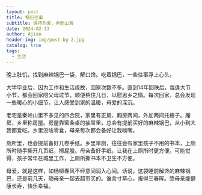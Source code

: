 ```yaml
---
layout: post
title: 锅巴往事
subtitle: 保持热爱，奔赴山海
date: 2024-02-13
author: Ajiao
header-img: img/post-bg-2.jpg
catalog: true
tags:
  - 生活
---
```

晚上肚饥，找到麻辣锅巴一袋，解口馋。吃着锅巴，一些往事浮上心头。

大学毕业后，因为工作和生活缘故，回家次数不多。直到14年回陕后，每逢大节小节，都会回家陪父母过节，顺便稍住几日，以慰思乡之情。每次回家，总会发现一些暖心的小细节，让人感受到家的温暖，母爱的深沉。

老宅是秦岭山里不多见的四合院，家里有正房、厢房两间，外加两间托檐子。厢房，乡里称房屋。房屋靠窗条桌的抽屉里，总会有提前买好的麻辣锅巴，从小到大我都爱吃。乡里没啥零食，母亲每次都会备好让我啖嘴。

厕所里，也会提前备好几卷手纸。乡里旱厕，往往会有家里孩子不用的书本，上厕所时随手撕开几页纸，擦屁股。母亲备好手纸，让我在上厕所时更方便。可能觉得，孩子常年在城里工作，上厕所撕书本不卫生不方便。

母爱，就是这样，如杨柳春风不经意间润入心间。话说，这袋睡前解馋的麻辣锅巴，还是前几天，随母亲一起去超市买的。谁言寸草心，报得三春晖。愿母亲能健康长寿，快乐幸福。